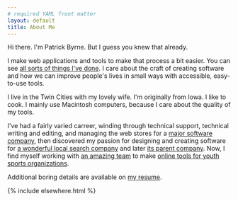```yaml
---
# required YAML front matter
layout: default
title: About Me
---
```


Hi there. I'm Patrick Byrne. But I guess you knew that already.

I make web applications and tools to make that process a bit easier. You can
see [all sorts of things I've done](/projects/). I care about the
craft of creating software and how we can improve people's lives in small ways
with accessible, easy-to-use tools.

I live in the Twin Cities with my lovely wife. I'm originally from Iowa.  I
like to cook. I mainly use Macintosh computers, because I care about the
quality of my tools.

I've had a fairly varied carreer, winding through technical support, technical
writing and editing, and managing the web stores for a [major software
company](http://learningcompany.com/), then discovered my passion for designing
and creating software for [a wonderful local search
company](http://planetdiscover.com/) and later [its parent
company](http://gannett.com/). Now, I find myself working with [an amazing
team](http://tstmedia.com/) to make [online tools for youth sports
organizations](http://ngin.com/).

Additional boring details are available on [my resume](/files/resume.pdf).

{% include elsewhere.html %}
